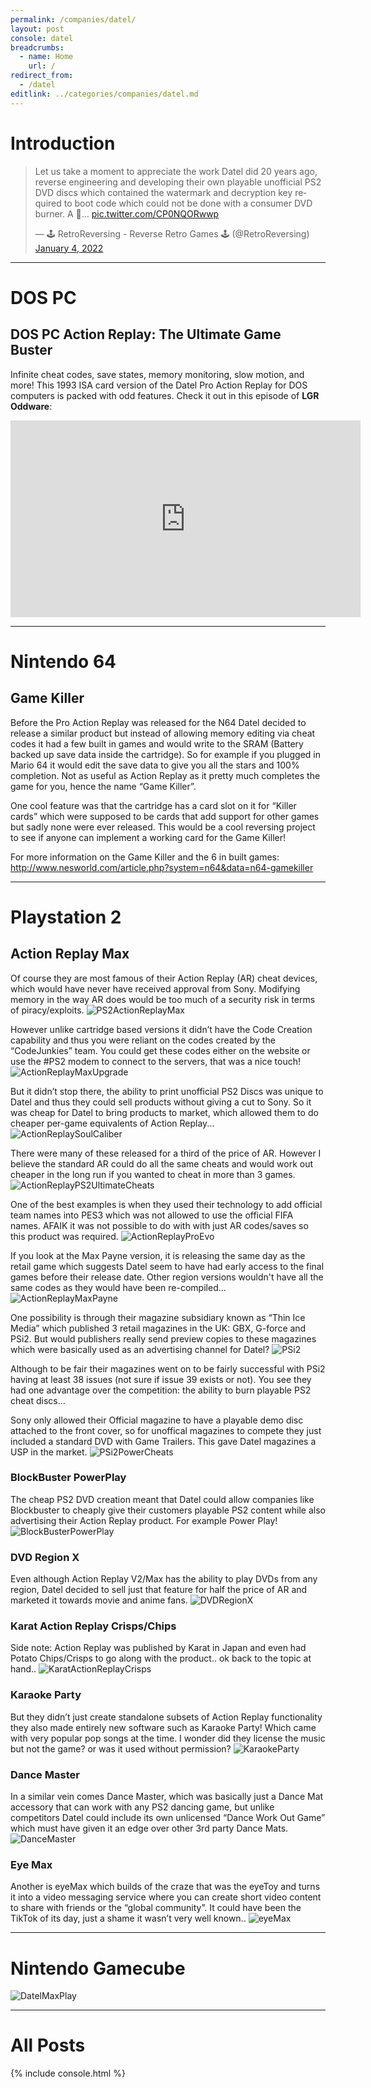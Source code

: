 ```yaml
---
permalink: /companies/datel/
layout: post
console: datel
breadcrumbs:
  - name: Home
    url: /
redirect_from:
  - /datel
editlink: ../categories/companies/datel.md
---
```


# Introduction
<blockquote class="twitter-tweet" data-lang="en" data-theme="dark"><p lang="en" dir="ltr">Let us take a moment to appreciate the work Datel did 20 years ago, reverse engineering and developing their own playable unofficial PS2 DVD discs which contained the watermark and decryption key required to boot code which could not be done with a consumer DVD burner. A 🧵… <a href="https://t.co/CP0NQORwwp">pic.twitter.com/CP0NQORwwp</a></p>&mdash; 🕹 RetroReversing - Reverse Retro Games 🕹 (@RetroReversing) <a href="https://twitter.com/RetroReversing/status/1478163167335395331?ref_src=twsrc%5Etfw">January 4, 2022</a></blockquote>

---
# DOS PC

## DOS PC Action Replay: The Ultimate Game Buster
Infinite cheat codes, save states, memory monitoring, slow motion, and more! This 1993 ISA card version of the Datel Pro Action Replay for DOS computers is packed with odd features. Check it out in this episode of **LGR Oddware**:
<iframe width="560" height="315" src="https://www.youtube.com/embed/usaioMbE8EQ" title="YouTube video player" frameborder="0" allow="accelerometer; autoplay; clipboard-write; encrypted-media; gyroscope; picture-in-picture; web-share" allowfullscreen></iframe>

---
# Nintendo 64

## Game Killer
Before the Pro Action Replay was released for the N64 Datel decided to release a similar product but instead of allowing memory editing via cheat codes it had a few built in games and would write to the SRAM (Battery backed up save data inside the cartridge).
So for example if you plugged in Mario 64 it would edit the save data to give you all the stars and 100% completion.
Not as useful as Action Replay as it pretty much completes the game for you, hence the name “Game Killer”.

One cool feature was that the cartridge has a card slot on it for “Killer cards” which were supposed to be cards that add support for other games but sadly none were ever released. This would be a cool reversing project to see if anyone can implement a working card for the Game Killer!

For more information on the Game Killer and the 6 in built games:
http://www.nesworld.com/article.php?system=n64&data=n64-gamekiller

---
# Playstation 2

## Action Replay Max
Of course they are most famous of their Action Replay (AR) cheat devices, which would have never have received approval from Sony. Modifying memory in the way AR does would be too much of a security risk in terms of piracy/exploits.
![PS2ActionReplayMax](https://user-images.githubusercontent.com/40120498/235313259-8880b0a6-d964-4158-9f42-c89c682ee723.jpeg)

However unlike cartridge based versions it didn’t have the Code Creation capability and thus you were reliant on the codes created by the “CodeJunkies” team. You could get these codes either on the website or use the #PS2 modem to connect to the servers, that was a nice touch!
![ActionReplayMaxUpgrade](https://user-images.githubusercontent.com/40120498/235313286-cea79b7d-783f-46db-a699-3746c07250c4.jpeg)

But it didn’t stop there, the ability to print unofficial PS2 Discs was unique to Datel and thus they could sell products without giving a cut to Sony. So it was cheap for Datel to bring products to market, which allowed them to do cheaper per-game equivalents of Action Replay...
![ActionReplaySoulCaliber](https://user-images.githubusercontent.com/40120498/235313335-2e17337e-898f-4298-9794-e861c7020ee2.jpeg)

There were many of these released for a third of the price of AR. However I believe the standard AR could do all the same cheats and would work out cheaper in the long run if you wanted to cheat in more than 3 games.
![ActionReplayPS2UltimateCheats](https://user-images.githubusercontent.com/40120498/235313365-9f68f310-8e05-40d0-8d08-3a299cb15c26.jpeg)

One of the best examples is when they used their  technology to add official team names into PES3 which  was not allowed to use the official FIFA names. AFAIK it was not possible to do with with just AR codes/saves so this product was required.
![ActionReplayProEvo](https://user-images.githubusercontent.com/40120498/235313435-b0f3842d-18e9-4110-bc17-efc37af0af6e.jpeg)

If you look at the Max Payne version, it is releasing the same day as the retail game which suggests Datel seem to have had early access to the final games before their release date. Other region versions wouldn't have all the same codes as they would have been re-compiled...
![ActionReplayMaxPayne](https://user-images.githubusercontent.com/40120498/235313476-209dfa62-56fe-4dae-b6fb-d8ac811bda7d.jpeg)

One possibility is through their magazine subsidiary known as “Thin Ice Media” which published 3 retail magazines in the UK: GBX, G-force and PSi2. But would publishers really send preview copies to these magazines which were basically used as an advertising channel for Datel?
![PSi2](https://user-images.githubusercontent.com/40120498/235313623-0cb22bca-2f21-451f-bd81-6296af62157b.jpeg)

Although to be fair their magazines went on to be fairly successful with PSi2 having at least 38 issues (not sure if issue 39 exists or not). You see they had one advantage over the competition: the ability to burn playable PS2 cheat discs...

Sony only allowed their Official magazine to have a playable demo disc attached to the front cover, so for unoffical magazines to compete they just included a standard DVD with Game Trailers. This gave Datel magazines a USP in the market.
![PSi2PowerCheats](https://user-images.githubusercontent.com/40120498/235313671-7b1ebc6f-95fa-423c-8160-12f657753b5b.jpeg)

### BlockBuster PowerPlay
The cheap PS2 DVD creation meant that Datel could allow companies like Blockbuster to cheaply give their customers playable PS2 content while also advertising their Action Replay product. For example Power Play!
![BlockBusterPowerPlay](https://user-images.githubusercontent.com/40120498/235313783-84824e39-f12c-45ce-92e9-4ce1f50052ab.jpeg)

### DVD Region X
Even although Action Replay V2/Max has the ability to play DVDs from any region, Datel decided to sell just that feature for half the price of AR and marketed it towards movie and anime fans.
![DVDRegionX](https://user-images.githubusercontent.com/40120498/235313820-5346b990-6a72-47ef-b28b-bb8ad9dde08d.jpeg)

### Karat Action Replay Crisps/Chips
Side note: Action Replay was published by Karat in Japan and even had Potato Chips/Crisps to go along with the product.. ok back to the topic at hand..
![KaratActionReplayCrisps](https://user-images.githubusercontent.com/40120498/235313876-9408c00f-cfaa-47f9-8774-c13a6554ab85.jpeg)

### Karaoke Party
But they didn’t just create standalone subsets of Action Replay functionality they also made entirely new software such as Karaoke Party! Which came with very popular pop songs at the time. I wonder did they license the music but not the game? or was it used without permission?
![KaraokeParty](https://user-images.githubusercontent.com/40120498/235313914-ee6e7f37-e500-4a0d-b5db-ed288b626615.jpeg)

### Dance Master
In a similar vein comes Dance Master, which was basically just a Dance Mat accessory that can work with any PS2 dancing game, but unlike competitors Datel could include its own unlicensed “Dance Work Out Game” which must have given it an edge over other 3rd party Dance Mats.
![DanceMaster](https://user-images.githubusercontent.com/40120498/235313929-a0387bd2-3dc8-4706-8d2d-d1aeab141aca.jpeg)

### Eye Max
Another is eyeMax which builds of the craze that was the eyeToy and turns it into a video messaging service where you can create short video content to share with friends or the “global community”. It could have been the TikTok of its day, just a shame it wasn’t very well known..
![eyeMax](https://user-images.githubusercontent.com/40120498/235313961-0d197cb3-2d79-443b-82dc-7a0016e11f05.jpeg)


---
# Nintendo Gamecube
![DatelMaxPlay](https://user-images.githubusercontent.com/40120498/235313223-90c4633d-f51e-47b1-9305-b8d59d342124.jpeg)


---
# All Posts

<div>
{% include console.html %}
</div>

